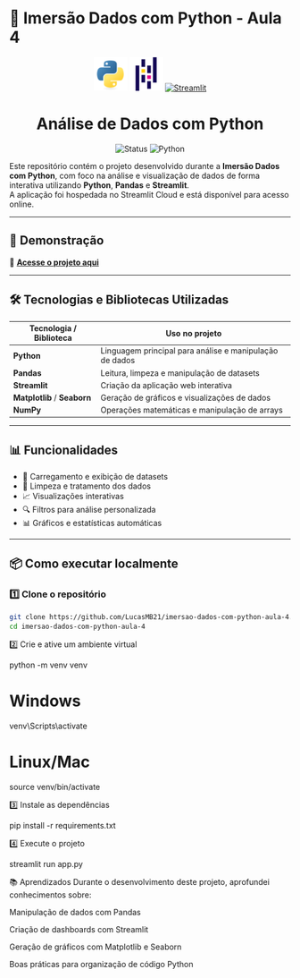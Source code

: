 # 🐍 Imersão Dados com Python - Aula 4

<p align="center">
  <a href="https://www.python.org/" target="_blank"><img src="https://raw.githubusercontent.com/devicons/devicon/master/icons/python/python-original.svg" alt="Python" width="60" height="60"/></a>
  <a href="https://pandas.pydata.org/" target="_blank"><img src="https://raw.githubusercontent.com/devicons/devicon/master/icons/pandas/pandas-original.svg" alt="Pandas" width="60" height="60"/></a>
  <a href="https://streamlit.io/" target="_blank"><img src="https://streamlit.io/images/brand/streamlit-mark-color.png" alt="Streamlit" width="60" height="60"/></a>
</p>

<h1 align="center">Análise de Dados com Python</h1>

<p align="center">
  <img alt="Status" src="https://img.shields.io/badge/Status-Concluído-green?style=for-the-badge">
  <img alt="Python" src="https://img.shields.io/badge/Python-3.10%2B-blue?style=for-the-badge&logo=python">
</p>

Este repositório contém o projeto desenvolvido durante a **Imersão Dados com Python**, com foco na análise e visualização de dados de forma interativa utilizando **Python**, **Pandas** e **Streamlit**.  
A aplicação foi hospedada no Streamlit Cloud e está disponível para acesso online.

---

## 🚀 Demonstração

📍 **[Acesse o projeto aqui](https://lucasmb21-imersao-dados-com-python-aula-4app-arghnb.streamlit.app/)**

---

## 🛠️ Tecnologias e Bibliotecas Utilizadas

| Tecnologia / Biblioteca | Uso no projeto |
|------------------------|----------------|
| **Python** | Linguagem principal para análise e manipulação de dados |
| **Pandas** | Leitura, limpeza e manipulação de datasets |
| **Streamlit** | Criação da aplicação web interativa |
| **Matplotlib** / **Seaborn** | Geração de gráficos e visualizações de dados |
| **NumPy** | Operações matemáticas e manipulação de arrays |

---

## 📊 Funcionalidades

- 📂 Carregamento e exibição de datasets
- 🧹 Limpeza e tratamento dos dados
- 📈 Visualizações interativas
- 🔍 Filtros para análise personalizada
- 📊 Gráficos e estatísticas automáticas

---

## 📦 Como executar localmente

### 1️⃣ Clone o repositório
```bash
git clone https://github.com/LucasMB21/imersao-dados-com-python-aula-4.git
cd imersao-dados-com-python-aula-4
```

2️⃣ Crie e ative um ambiente virtual

python -m venv venv
# Windows
venv\Scripts\activate
# Linux/Mac
source venv/bin/activate

3️⃣ Instale as dependências

pip install -r requirements.txt

4️⃣ Execute o projeto

streamlit run app.py


📚 Aprendizados
Durante o desenvolvimento deste projeto, aprofundei conhecimentos sobre:

Manipulação de dados com Pandas

Criação de dashboards com Streamlit

Geração de gráficos com Matplotlib e Seaborn

Boas práticas para organização de código Python

